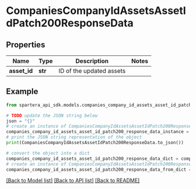 # CompaniesCompanyIdAssetsAssetIdPatch200ResponseData


## Properties

Name | Type | Description | Notes
------------ | ------------- | ------------- | -------------
**asset_id** | **str** | ID of the updated assets | 

## Example

```python
from spartera_api_sdk.models.companies_company_id_assets_asset_id_patch200_response_data import CompaniesCompanyIdAssetsAssetIdPatch200ResponseData

# TODO update the JSON string below
json = "{}"
# create an instance of CompaniesCompanyIdAssetsAssetIdPatch200ResponseData from a JSON string
companies_company_id_assets_asset_id_patch200_response_data_instance = CompaniesCompanyIdAssetsAssetIdPatch200ResponseData.from_json(json)
# print the JSON string representation of the object
print(CompaniesCompanyIdAssetsAssetIdPatch200ResponseData.to_json())

# convert the object into a dict
companies_company_id_assets_asset_id_patch200_response_data_dict = companies_company_id_assets_asset_id_patch200_response_data_instance.to_dict()
# create an instance of CompaniesCompanyIdAssetsAssetIdPatch200ResponseData from a dict
companies_company_id_assets_asset_id_patch200_response_data_from_dict = CompaniesCompanyIdAssetsAssetIdPatch200ResponseData.from_dict(companies_company_id_assets_asset_id_patch200_response_data_dict)
```
[[Back to Model list]](../README.md#documentation-for-models) [[Back to API list]](../README.md#documentation-for-api-endpoints) [[Back to README]](../README.md)


